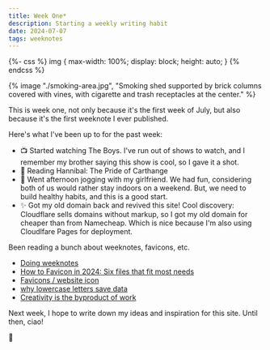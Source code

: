 ```yaml
---
title: Week One*
description: Starting a weekly writing habit
date: 2024-07-07
tags: weeknotes
---
```


{%- css %}
img {
	max-width: 100%;
	display: block;
	height: auto;
}
{% endcss %}

{% image "./smoking-area.jpg", "Smoking shed supported by brick columns covered with vines, with cigarette and trash receptacles at the center." %}

This is week one, not only because it's the first week of July, but also because it's the first weeknote I ever published.

Here's what I've been up to for the past week:

- 📺 Started watching The Boys. I've run out of shows to watch, and I remember my brother saying this show is cool, so I gave it a shot.
- 📖 Reading Hannibal: The Pride of Carthange <!-- Might be nice to have a progress bar of my reading progress -->
- 🏃 Went afternoon jogging with my girlfriend. We had fun, considering both of us would rather stay indoors on a weekend. But, we need to build healthy habits, and this is a good start.
- ✨ Got my old domain back and revived this site! Cool discovery: Cloudflare sells domains without markup, so I got my old domain for cheaper than from Namecheap. Which is nice because I'm also using Cloudlfare Pages for deployment.

Been reading a bunch about weeknotes, favicons, etc.

- [Doing weeknotes](https://doingweeknotes.com/)
- [How to Favicon in 2024: Six files that fit most needs](https://evilmartians.com/chronicles/how-to-favicon-in-2021-six-files-that-fit-most-needs)
- [Favicons / website icon](https://www.sanity.io/docs/favicons)
- [why lowercase letters save data](https://endtimes.dev/why-lowercase-letters-save-data/)
- [Creativity is the byproduct of work](https://robinrendle.com/notes/creativity-is-the-byproduct-of-work/)

Next week, I hope to write down my ideas and inspiration for this site. Until then, ciao!

🚬
